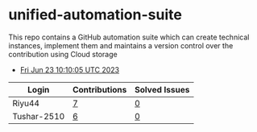 # unified-automation-suite
This repo contains a GitHub automation suite which can create technical instances, implement them and maintains a version control over the contribution using Cloud storage
- [Fri Jun 23 10:10:05 UTC 2023](https://us-central1-js-capstone-backend.cloudfunctions.net/api/games/ZLg0SetAdhZ0jykHuNVY/scores/)
<!--START_TABLE-->
| Login        | Contributions | Solved Issues |
| ------------ | ------------- | ------------- |
| Riyu44 | [7](https://github.com/Sopra-Banking-Software-Interns/Github-Leaderboard/commits?author=Riyu44) | [0](https://getpantry.cloud/apiv1/pantry/860a0c02-c763-41ca-9d31-ec787fc3202a/basket/Riyu44) |
| Tushar-2510 | [6](https://github.com/Sopra-Banking-Software-Interns/Github-Leaderboard/commits?author=Tushar-2510) | [0](https://getpantry.cloud/apiv1/pantry/860a0c02-c763-41ca-9d31-ec787fc3202a/basket/Tushar-2510) |
<!--END_TABLE-->
